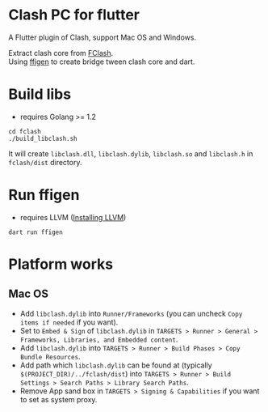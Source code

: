 # Clash PC for flutter
A Flutter plugin of Clash, support Mac OS and Windows.  

Extract clash core from [FClash](https://github.com/Fclash/Fclash).  
Using [ffigen](https://pub.dev/packages/ffigen) to create bridge tween clash core and dart.  

# Build libs
* requires Golang >= 1.2
```shell
cd fclash
./build_libclash.sh
```
It will create `libclash.dll`, `libclash.dylib`, `libclash.so` and `libclash.h` in `fclash/dist` directory.

# Run ffigen
* requires LLVM ([Installing LLVM](https://pub.dev/packages/ffigen#installing-llvm))
```shell
dart run ffigen
```

# Platform works
## Mac OS
* Add `libclash.dylib` into `Runner/Frameworks` (you can uncheck `Copy items if needed` if you want).
* Set to `Embed & Sign` of `libclash.dylib` in `TARGETS > Runner > General > Frameworks, Libraries, and Embedded content`.
* Add `libclash.dylib` into `TARGETS > Runner > Build Phases > Copy Bundle Resources`.
* Add path which `libclash.dylib` can be found at (typically `$(PROJECT_DIR)/../fclash/dist`) into `TARGETS > Runner > Build Settings > Search Paths > Library Search Paths`.
* Remove App sand box in `TARGETS > Signing & Capabilities` if you want to set as system proxy.
